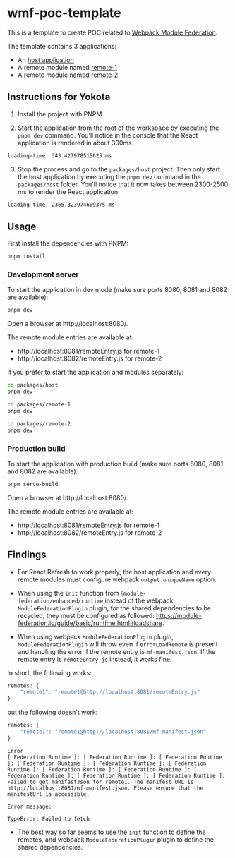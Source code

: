 # wmf-poc-template

This is a template to create POC related to [Webpack Module Federation](https://webpack.js.org/concepts/module-federation/).

The template contains 3 applications:
- An [host application](./packages/host/)
- A remote module named [remote-1](./packages/remote-1/)
- A remote module named [remote-2](./packages/remote-2/)

## Instructions for Yokota

1. Install the project with PNPM

2. Start the application from the root of the workspace by executing the `pnpm dev` command. You'll notice in the console that the React application is rendered in about 300ms.

```bash
loading-time: 343.427978515625 ms
```

3. Stop the process and go to the `packages/host` project. Then only start the host application by executing the `pnpm dev` command in the `packages/host` folder. You'll notice that it now takes between 2300-2500 ms to render the React application:

```bash
loading-time: 2365.323974609375 ms
```

## Usage

First install the dependencies with PNPM:

```bash
pnpm install
```

### Development server

To start the application in dev mode (make sure ports 8080, 8081 and 8082 are available):

```bash
pnpm dev
```

Open a browser at http://localhost:8080/.

The remote module entries are available at:
- http://localhost:8081/remoteEntry.js for remote-1
- http://localhost:8082/remoteEntry.js for remote-2

If you prefer to start the application and modules separately:

```bash
cd packages/host
pnpm dev
```

```bash
cd packages/remote-1
pnpm dev
```

```bash
cd packages/remote-2
pnpm dev
```

### Production build

To start the application with production build (make sure ports 8080, 8081 and 8082 are available):

```bash
pnpm serve-build
```

Open a browser at http://localhost:8080/.

The remote module entries are available at:
- http://localhost:8081/remoteEntry.js for remote-1
- http://localhost:8082/remoteEntry.js for remote-2

## Findings

- For React Refresh to work properly, the host application and every remote modules must configure webpack `output.uniqueName` option.

- When using the `init` function from `@module-federation/enhanced/runtime` instead of the webpack `ModuleFederationPlugin` plugin, for the shared dependencies to be recycled, they must be configured as followed: https://module-federation.io/guide/basic/runtime.html#loadshare.

- When using webpack `ModuleFederationPlugin` plugin, `ModuleFederationPlugin` will throw even if `errorLoadRemote` is present and handling the error if the remote entry is `mf-manifest.json`. If the remote entry is `remoteEntry.js` instead, it works fine.

In short, the following works:

```js
remotes: {
    "remote1": "remote1@http://localhost:8081/remoteEntry.js"
}
```

but the following doesn't work:

```js
remotes: {
    "remote1": "remote1@http://localhost:8081/mf-manifest.json"
}
```

```
Error
[ Federation Runtime ]: [ Federation Runtime ]: [ Federation Runtime ]: [ Federation Runtime ]: [ Federation Runtime ]: [ Federation Runtime ]: [ Federation Runtime ]: [ Federation Runtime ]: [ Federation Runtime ]: [ Federation Runtime ]: [ Federation Runtime ]: Failed to get manifestJson for remote1. The manifest URL is http://localhost:8081/mf-manifest.json. Please ensure that the manifestUrl is accessible.

Error message:

TypeError: Failed to fetch
```

- The best way so far seems to use the `init` function to define the remotes, and webpack `ModuleFederationPlugin` plugin to define the shared dependencies.


